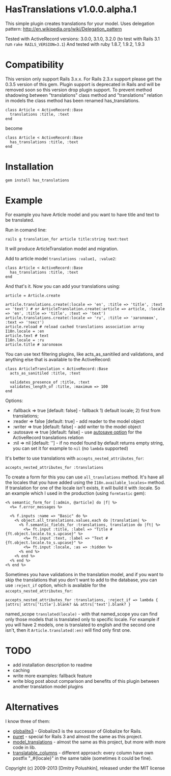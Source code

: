HasTranslations v1.0.0.alpha.1
==============================

This simple plugin creates translations for your model.
Uses delegation pattern: http://en.wikipedia.org/wiki/Delegation_pattern

Tested with ActiveRecord versions: 3.0.0, 3.1.0, 3.2.0 (to test with Rails 3.1 run `rake RAILS_VERSION=3.1`)
And tested with ruby 1.8.7, 1.9.2, 1.9.3

Compatibility
=============

This version only support Rails 3.x.x. For Rails 2.3.x support please get the 0.3.5 version of this gem.
Plugin support is deprecated in Rails and will be removed soon so this version drop plugin support.
To prevent method shadowing between "translations" class method and "translations" relation in models the class
method has been renamed has_translations.

    class Article < ActiveRecord::Base
      translations :title, :text
    end

become

    class Article < ActiveRecord::Base
      has_translations :title, :text
    end

Installation
============

    gem install has_translations

Example
=======

For example you have Article model and you want to have title and text to be translated.

Run in comand line:

    rails g translation_for article title:string text:text

It will produce ArticleTranslation model and migration.

Add to article model `translations :value1, :value2`:

    class Article < ActiveRecord::Base
      has_translations :title, :text
    end

And that's it. Now you can add your translations using:

    article = Article.create

    article.translations.create(:locale => 'en', :title => 'title', :text => 'text') # or ArticleTranslation.create(:article => article, :locale => 'en', :title => 'title', :text => 'text')
    article.translations.create(:locale => 'ru', :title => 'заголовок', :text => 'текст')
    article.reload # reload cached translations association array
    I18n.locale = :en
    article.text # text
    I18n.locale = :ru
    article.title # заголовок

You can use text filtering plugins, like acts_as_sanitiled and validations, and anything else that is available to the ActiveRecord:

    class ArticleTranslation < ActiveRecord::Base
      acts_as_sanitiled :title, :text

      validates_presence_of :title, :text
      validates_length_of :title, :maximum => 100
    end

Options:

* :fallback => true [default: false] - fallback 1) default locale; 2) first from translations;
* :reader => false [default: true] - add reader to the model object
* :writer => true [default: false] - add writer to the model object
* :autosave => true [default: false] - use [autosave option](http://api.rubyonrails.org/classes/ActiveRecord/Associations/ClassMethods.html#method-i-has_many) for the ActiveRecord translations relation
* :nil => nil [default: ''] - if no model found by default returns empty string, you can set it for example to `nil` (no `lambda` supported)

It's better to use translations with `accepts_nested_attributes_for`:

    accepts_nested_attributes_for :translations

To create a form for this you can use `all_translations` method. It's have all
the locales that you have added using the `I18n.available_locales=` method.
If translation for one of the locale isn't exists, it will build it with :locale.
So an example which I used in the production (using `formtastic` gem):

    <% semantic_form_for [:admin, @article] do |f| %>
      <%= f.error_messages %>

      <% f.inputs :name => "Basic" do %>
        <% object.all_translations.values.each do |translation| %>
          <% f.semantic_fields_for :translations, translation do |ft| %>
            <%= ft.input :title, :label => "Title #{ft.object.locale.to_s.upcase}" %>
            <%= ft.input :text, :label => "Text #{ft.object.locale.to_s.upcase}" %>
            <%= ft.input :locale, :as => :hidden %>
          <% end %>
        <% end %>
      <% end %>
    <% end %>

Sometimes you have validations in the translation model, and if you want to skip
the translations that you don't want to add to the database, you can use
`:reject_if` option, which is available for the `accepts_nested_attributes_for`:

    accepts_nested_attributes_for :translations, :reject_if => lambda { |attrs| attrs['title'].blank? && attrs['text'].blank? }

named_scope `translated(locale)` - with that named_scope you can find only
those models that is translated only to specific locale. For example if you will
have 2 models, one is translated to english and the second one isn't, then it
`Article.translated(:en)` will find only first one.

TODO
====

* add installation description to readme
* caching
* write more examples: fallback feature
* write blog post about comparison and benefits of this plugin between another translation model plugins


Alternatives
============

I know three of them:

* [globalite3](https://github.com/svenfuchs/globalize3) - Globalize3 is the successor of Globalize for Rails.
* [puret](http://github.com/jo/puret) - special for Rails 3 and almost the same as this project.
* [model_translations](http://github.com/janne/model_translations) - almost the same as this project, but more with more code in lib.
* [translatable_columns](http://github.com/iain/translatable_columns) - different approach: every column have own postfix "_#{locale}" in the same table (sometimes it could be fine).


Copyright (c) 2009-2013 [Dmitry Polushkin], released under the MIT license
